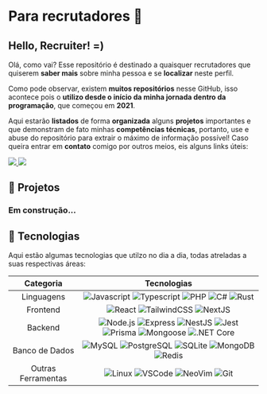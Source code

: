 

# Para recrutadores 💜


## Hello, Recruiter! =)
Olá, como vai? Esse repositório é destinado a quaisquer recrutadores que quiserem **saber mais** sobre minha pessoa e se **localizar** neste perfil.

Como pode observar, existem **muitos repositórios** nesse GitHub, isso acontece pois o **utilizo desde o início da minha jornada dentro da programação**, que começou em **2021**. 

Aqui estarão **listados** de forma **organizada** alguns **projetos** importantes e que demonstram de fato minhas **competências técnicas**, portanto, use e abuse do repositório para extrair o máximo de informação possível! Caso queira entrar em **contato** comigo por outros meios, eis alguns links úteis:

<a href="https://www.linkedin.com/in/lucapoe" target="_blank">
<img src="https://img.shields.io/badge/-LinkedIn-%23000000?style=for-the-badge&logo=linkedin&logoColor=white"/>
</a>
<a href = "mailto:luca1901p@gmail.com"> <img src="https://img.shields.io/badge/-Gmail-%23000000?style=for-the-badge&logo=gmail&logoColor=white" target="_blank"></a>


## 👀 Projetos
<h3>Em construção...</h3>

## 🚀 Tecnologias

Aqui estão algumas tecnologias que utilzo no dia a dia, todas atreladas a suas respectivas áreas:
<br>

|   Categoria  |            Tecnologias             |
|:------------:|:----------------------------------:|
|   Linguagens  | ![Javascript](https://img.shields.io/badge/-Javascript-000?&logo=javascript) ![Typescript](https://img.shields.io/badge/-Typescript-000?&logo=typescript) ![PHP](https://img.shields.io/badge/-PHP-000?&logo=php) ![C#](https://img.shields.io/badge/-CSharp-000?&logo=csharp) ![Rust](https://img.shields.io/badge/-Rust-000?&logo=rust)
|   Frontend    |    ![React](https://img.shields.io/badge/-React-000?&logo=React) ![TailwindCSS](https://img.shields.io/badge/Tailwind_CSS-000?&logo=tailwind-css) ![NextJS](https://img.shields.io/badge/-NextJS-000?&logo=Next.js)|
|   Backend   | ![Node.js](https://img.shields.io/badge/-Node.js-000?&logo=node.js) ![Express](https://img.shields.io/badge/-Express-000?&logo=express) ![NestJS](https://img.shields.io/badge/-Nest.js-000?&logo=nestjs) ![Jest](https://img.shields.io/badge/-Jest-000?&logo=jest) ![Prisma](https://img.shields.io/badge/-Prisma-000?&logo=prisma) ![Mongoose](https://img.shields.io/badge/-Mongoose-000?&logo=mongoose) ![.NET Core](https://img.shields.io/badge/-.NET%20Core-000?&logo=.net)|
|   Banco de Dados    | ![MySQL](https://img.shields.io/badge/-MySQL-000?&logo=mysql) ![PostgreSQL](https://img.shields.io/badge/-PostgreSQL-000?&logo=postgresql) ![SQLite](https://img.shields.io/badge/-SQLite-000?&logo=sqlite) ![MongoDB](https://img.shields.io/badge/-MongoDB-000?&logo=mongodb) ![Redis](https://img.shields.io/badge/Redis-000?&logo=redis) |
| Outras Ferramentas |![Linux](https://img.shields.io/badge/Linux-000?&logo=archlinux) ![VSCode](https://img.shields.io/badge/VSCode-000?&logo=visualstudiocode) ![NeoVim](https://img.shields.io/badge/Neovim-000?&logo=neovim) ![Git](https://img.shields.io/badge/Git-000?&logo=git) | 

